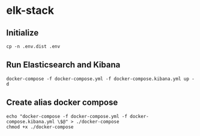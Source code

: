 # elk-stack

## Initialize
```shell script
cp -n .env.dist .env
```

## Run Elasticsearch and Kibana
```shell script
docker-compose -f docker-compose.yml -f docker-compose.kibana.yml up -d
```

## Create alias docker compose
```shell script
echo "docker-compose -f docker-compose.yml -f docker-compose.kibana.yml \$@" > ./docker-compose
chmod +x ./docker-compose
```
